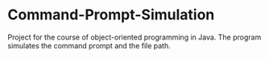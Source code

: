 # Command-Prompt-Simulation
Project for the course of object-oriented programming in Java. The program simulates the command prompt and the file path.
